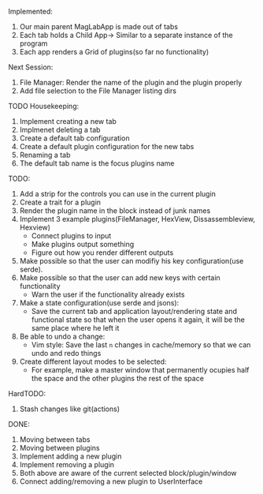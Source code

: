 Implemented:
1. Our main parent MagLabApp is made out of tabs
2. Each tab holds a Child App-> Similar to a separate instance of the program
3. Each app renders a Grid of plugins(so far no functionality)

Next Session:
1. File Manager: Render the name of the plugin and the plugin properly
2. Add file selection to the File Manager listing dirs

TODO Housekeeping:
1. Implement creating a new tab
2. Implmenet deleting a tab
3. Create a default tab configuration
4. Create a default plugin configuration for the new tabs
5. Renaming a tab
6. The default tab name is the focus plugins name

TODO:
1. Add a strip for the controls you can use in the current plugin
5. Create a trait for a plugin
6. Render the plugin name in the block instead of junk names
7. Implement 3 example plugins(FileManager, HexView, Dissassembleview, Hexview)
    - Connect plugins to input
    - Make plugins output something
    - Figure out how you render different outputs
8. Make possible so that the user can modifiy his key configuration(use serde).
9. Make possible so that the user can add new keys with certain functionality
    - Warn the user if the functionality already exists
10. Make a state configuration(use serde and jsons):
    - Save the current tab and application layout/rendering state and
      functional state so that when the user opens it again, it will be the
        same place where he left it
11. Be able to undo a change:
    - Vim style: Save the last `n` changes in cache/memory so that we can undo
      and redo things
12. Create different layout modes to be selected:
    - For example, make a master window that permanently ocupies half the
        space and the other plugins the rest of the space

HardTODO:
1. Stash changes like git(actions)

DONE:
1. Moving between tabs
2. Moving between plugins
3. Implement adding a new plugin
4. Implement removing a plugin
5. Both above are aware of the current selected block/plugin/window
6. Connect adding/removing a new plugin to UserInterface
